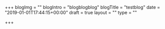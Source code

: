 +++
blogImg = ""
blogIntro = "blogblogblog"
blogTitle = "testblog"
date = "2019-01-01T17:44:15+00:00"
draft = true
layout = ""
type = ""

+++
